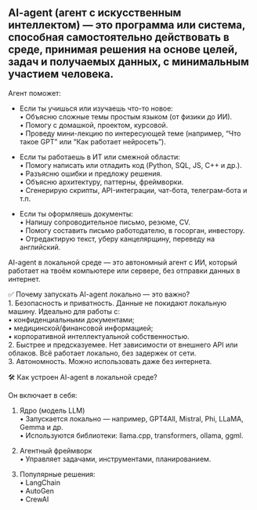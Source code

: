 ## AI-agent (агент с искусственным интеллектом) — это программа или система, способная самостоятельно действовать в среде, принимая решения на основе целей, задач и получаемых данных, с минимальным участием человека.
Агент поможет:
- Если ты учишься или изучаешь что-то новое:  
	•	Объясню сложные темы простым языком (от физики до ИИ).  
	•	Помогу с домашкой, проектом, курсовой.  
	•	Проведу мини-лекцию по интересующей теме (например, “Что такое GPT” или “Как работает нейросеть”).  

- Если ты работаешь в ИТ или смежной области:  
	•	Помогу написать или отладить код (Python, SQL, JS, C++ и др.).  
	•	Разъясню ошибки и предложу решения.  
	•	Объясню архитектуру, паттерны, фреймворки.  
	•	Сгенерирую скрипты, API-интеграции, чат-бота, телеграм-бота и т.п.  

- Если ты оформляешь документы:  
	•	Напишу сопроводительное письмо, резюме, CV.  
	•	Помогу составить письмо работодателю, в госорган, инвестору.  
	•	Отредактирую текст, уберу канцелярщину, переведу на английский.  

AI-agent в локальной среде — это автономный агент с ИИ, который работает на твоём компьютере или сервере, без отправки данных в интернет.

✅ Почему запускать AI-agent локально — это важно?  
	1. Безопасность и приватность. Данные не покидают локальную машину. Идеально для работы с:  
	    •	конфиденциальными документами;  
	    •	медицинской/финансовой информацией;  
	    •	корпоративной интеллектуальной собственностью.  
        2. Быстрее и предсказуемее. Нет зависимости от внешнего API или облаков. Всё работает локально, без задержек от сети.  
	3. Автономность. Можно использовать даже без интернета.

🛠️ Как устроен AI-agent в локальной среде?

Он включает в себя:

1. Ядро (модель LLM)  
	•	Запускается локально — например, GPT4All, Mistral, Phi, LLaMA, Gemma и др.  
	•	Используются библиотеки: llama.cpp, transformers, ollama, ggml.

2. Агентный фреймворк  
	•	Управляет задачами, инструментами, планированием.  
3. Популярные решения:  
	     •	LangChain  
	     •	AutoGen  
	     •	CrewAI  
